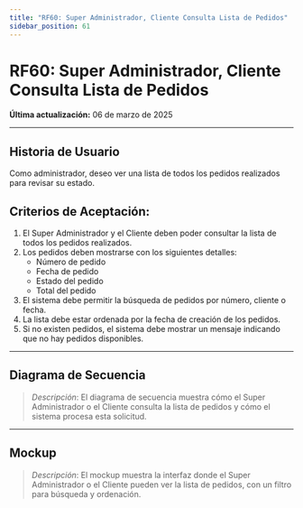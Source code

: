 ```yaml
---
title: "RF60: Super Administrador, Cliente Consulta Lista de Pedidos"  
sidebar_position: 61
---
```


# RF60: Super Administrador, Cliente Consulta Lista de Pedidos  

**Última actualización:** 06 de marzo de 2025  

---

## Historia de Usuario  

Como administrador, deseo ver una lista de todos los pedidos realizados para revisar su estado.


## **Criterios de Aceptación:**  

1. El Super Administrador y el Cliente deben poder consultar la lista de todos los pedidos realizados.  
2. Los pedidos deben mostrarse con los siguientes detalles:  
   - Número de pedido  
   - Fecha de pedido  
   - Estado del pedido  
   - Total del pedido  
3. El sistema debe permitir la búsqueda de pedidos por número, cliente o fecha.  
4. La lista debe estar ordenada por la fecha de creación de los pedidos.  
5. Si no existen pedidos, el sistema debe mostrar un mensaje indicando que no hay pedidos disponibles.  

---

## **Diagrama de Secuencia**  

> *Descripción*: El diagrama de secuencia muestra cómo el Super Administrador o el Cliente consulta la lista de pedidos y cómo el sistema procesa esta solicitud.  

---

## **Mockup**  

> *Descripción*: El mockup muestra la interfaz donde el Super Administrador o el Cliente pueden ver la lista de pedidos, con un filtro para búsqueda y ordenación.  
